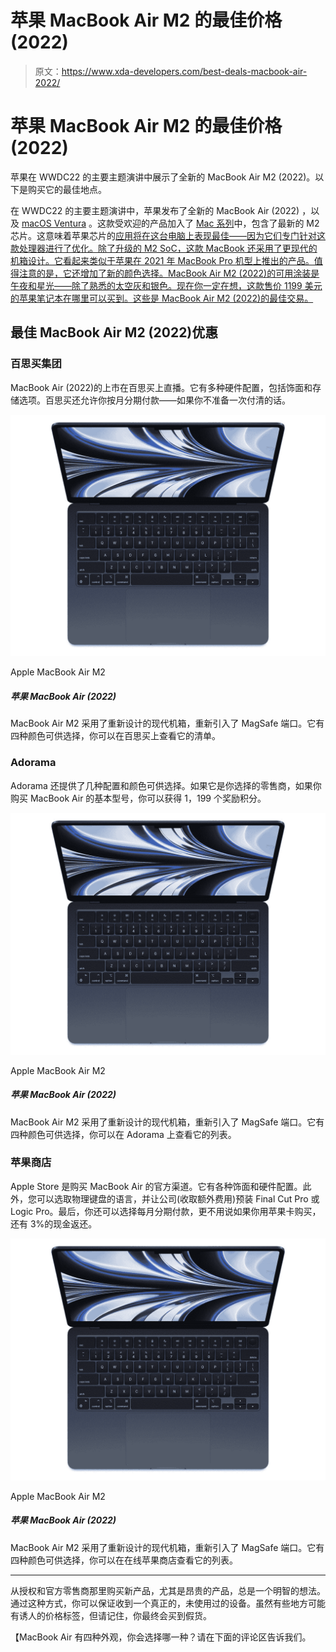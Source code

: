 # 苹果 MacBook Air M2 的最佳价格(2022)

> 原文：<https://www.xda-developers.com/best-deals-macbook-air-2022/>

# 苹果 MacBook Air M2 的最佳价格(2022)

苹果在 WWDC22 的主要主题演讲中展示了全新的 MacBook Air M2 (2022)。以下是购买它的最佳地点。

在 WWDC22 的主要主题演讲中，苹果发布了全新的 MacBook Air (2022) ，以及 [macOS Ventura](https://www.xda-developers.com/macos-ventura) 。这款受欢迎的产品加入了 [Mac 系列](https://www.xda-developers.com/best-macs/)中，包含了最新的 M2 芯片。这意味着苹果芯片的[应用将在这台电脑上表现最佳——因为它们专门针对这款处理器进行了优化。除了升级的 M2 SoC，这款 MacBook 还采用了更现代的机箱设计。它看起来类似于苹果在 2021 年 MacBook Pro 机型上推出的产品。值得注意的是，它还增加了新的颜色选择。MacBook Air M2 (2022)的可用涂装是午夜和星光——除了熟悉的太空灰和银色。现在你一定在想，这款售价 1199 美元的苹果笔记本在哪里可以买到。这些是 MacBook Air M2 (2022)的最佳交易。](https://www.xda-developers.com/best-apps-apple-silicon/)

## 最佳 MacBook Air M2 (2022)优惠

### 百思买集团

MacBook Air (2022)的上市在百思买上直播。它有多种硬件配置，包括饰面和存储选项。百思买还允许你按月分期付款——如果你不准备一次付清的话。

 <picture>![The 2022 MacBook Air offers the M2 chip, a 13.6-inch display, and a redesigned chassis with MagSafe support.](img/9d1e9c592640f4841b437772ef7a64d2.png)</picture> 

Apple MacBook Air M2

##### 苹果 MacBook Air (2022)

MacBook Air M2 采用了重新设计的现代机箱，重新引入了 MagSafe 端口。它有四种颜色可供选择，你可以在百思买上查看它的清单。

### Adorama

Adorama 还提供了几种配置和颜色可供选择。如果它是你选择的零售商，如果你购买 MacBook Air 的基本型号，你可以获得 1，199 个奖励积分。

 <picture>![The 2022 MacBook Air offers the M2 chip, a 13.6-inch display, and a redesigned chassis with MagSafe support.](img/9d1e9c592640f4841b437772ef7a64d2.png)</picture> 

Apple MacBook Air M2

##### 苹果 MacBook Air (2022)

MacBook Air M2 采用了重新设计的现代机箱，重新引入了 MagSafe 端口。它有四种颜色可供选择，你可以在 Adorama 上查看它的列表。

### 苹果商店

Apple Store 是购买 MacBook Air 的官方渠道。它有各种饰面和硬件配置。此外，您可以选取物理键盘的语言，并让公司(收取额外费用)预装 Final Cut Pro 或 Logic Pro。最后，你还可以选择每月分期付款，更不用说如果你用苹果卡购买，还有 3%的现金返还。

 <picture>![The 2022 MacBook Air offers the M2 chip, a 13.6-inch display, and a redesigned chassis with MagSafe support.](img/9d1e9c592640f4841b437772ef7a64d2.png)</picture> 

Apple MacBook Air M2

##### 苹果 MacBook Air (2022)

MacBook Air M2 采用了重新设计的现代机箱，重新引入了 MagSafe 端口。它有四种颜色可供选择，你可以在在线苹果商店查看它的列表。

* * *

从授权和官方零售商那里购买新产品，尤其是昂贵的产品，总是一个明智的想法。通过这种方式，你可以保证收到一个真正的，未使用过的设备。虽然有些地方可能有诱人的价格标签，但请记住，你最终会买到假货。

【MacBook Air 有四种外观，你会选择哪一种？请在下面的评论区告诉我们。